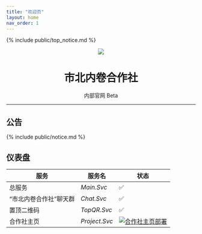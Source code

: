 ```yaml
---
title: "欢迎页"
layout: home
nav_order: 1
---
```


{% include public/top_notice.md %}

<div align="center">
<img src="https://static.wikia.nocookie.net/minecraft_zh_gamepedia/images/5/54/Lectern_JE3_BE2.png">
<h1>市北内卷合作社</h1>
<a>内部官网</a> <a class="label label-green">Beta</a>
</div>

---
## 公告

{% include public/notice.md %}

## 仪表盘

| 服务 | 服务名 | 状态 |
|--|--|--|
|总服务|*Main.Svc*|✅|
| “市北内卷合作社”聊天群|*Chat.Svc*|✅|
|置顶二维码|*TopQR.Svc*|✅|
|合作社主页|*Project.Svc*|[![合作社主页部署](https://github.com/liubanlaobanzhang/study-together-docs/actions/workflows/pages.yml/badge.svg)](https://github.com/liubanlaobanzhang/study-together-docs/actions/workflows/pages.yml)|
